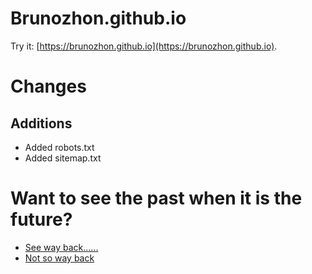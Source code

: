 # Brunozhon.github.io

Try it: [https://brunozhon.github.io](https://brunozhon.github.io).

# Changes

## Additions

- Added robots.txt
- Added sitemap.txt

# Want to see the past when it is the future?

- [See way back......](https://github.com/Brunozhon/Brunozhon.github.io/commit/b0155677c565a7e03695281948860bb38a5bfda4)
- [Not so way back](https://github.com/Brunozhon/Brunozhon.github.io/commit/27a8ec49d75a6b8bf3cd9cdb50cc298137c65be2)
